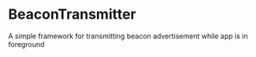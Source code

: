 # BeaconTransmitter
A simple framework for transmitting beacon advertisement while app is in foreground
